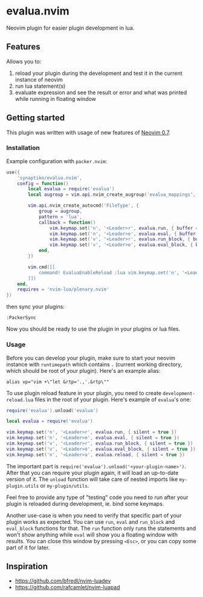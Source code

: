 # evalua.nvim

Neovim plugin for easier plugin development in lua.

## Features

Allows you to:
1. reload your plugin during the development and test it in the current instance of neovim
2. run lua statement(s)
3. evaluate expression and see the result or error and what was printed while running in floating window

## Getting started

This plugin was written with usage of new features of [Neovim 0.7](https://github.com/neovim/neovim/releases/tag/v0.7.0).

### Installation

Example configuration with `packer.nvim`:
```lua
use({
	'synaptiko/evalua.nvim',
	config = function()
		local evalua = require('evalua')
		local augroup = vim.api.nvim_create_augroup('evalua_mappings', { clear = true })

		vim.api.nvim_create_autocmd('FileType', {
			group = augroup,
			pattern = 'lua',
			callback = function()
				vim.keymap.set('n', '<Leader>r', evalua.run, { buffer = true, silent = true })
				vim.keymap.set('n', '<Leader>e', evalua.eval, { buffer = true, silent = true })
				vim.keymap.set('v', '<Leader>r', evalua.run_block, { buffer = true, silent = true })
				vim.keymap.set('v', '<Leader>e', evalua.eval_block, { buffer = true, silent = true })
			end,
		})

		vim.cmd([[
			command! EvaluaEnableReload :lua vim.keymap.set('n', '<Leader>a', require('evalua').reload, { silent = true })
		]])
	end,
	requires = 'nvim-lua/plenary.nvim'
})
```

then sync your plugins:
```
:PackerSync
```

Now you should be ready to use the plugin in your plugins or lua files.

### Usage

Before you can develop your plugin, make sure to start your neovim instance with `runtimepath` which contains `.` (current working directory, which should be root of your plugin). Here's an example alias:
```
alias vp="vim +\"let &rtp='.,'.&rtp\""
```

To use plugin reload feature in your plugin, you need to create `development-reload.lua` files in the root of your plugin. Here's example of `evalua`'s one:
```lua
require('evalua').unload('evalua')

local evalua = require('evalua')

vim.keymap.set('n', '<Leader>r', evalua.run, { silent = true })
vim.keymap.set('n', '<Leader>e', evalua.eval, { silent = true })
vim.keymap.set('v', '<Leader>r', evalua.run_block, { silent = true })
vim.keymap.set('v', '<Leader>e', evalua.eval_block, { silent = true })
vim.keymap.set('n', '<Leader>a', evalua.reload, { silent = true })
```

The important part is `require('evalua').unload('<your-plugin-name>')`. After that you can require your plugin again, it will load an up-to-date version of it. The `unload` function will take care of nested imports like `my-plugin.utils` or `my-plugin/utils`.

Feel free to provide any type of "testing" code you need to run after your plugin is reloaded during development, ie. bind some keymaps.

Another use-case is when you need to verify that specific part of your plugin works as expected. You can use `run`, `eval` and `run_block` and `eval_block` functions for that. The `run` function only runs the statements and won't show anything while `eval` will show you a floating window with results. You can close this window by pressing `<Esc>`, or you can copy some part of it for later.

## Inspiration
- https://github.com/bfredl/nvim-luadev
- https://github.com/rafcamlet/nvim-luapad
